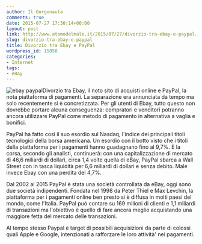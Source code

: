 ```yaml
---
author: Il Gorgonauta
comments: true
date: 2015-07-27 17:30:14+00:00
layout: post
link: http://www.atomodelmale.it/2015/07/27/divorzio-tra-ebay-e-paypal/
slug: divorzio-tra-ebay-e-paypal
title: Divorzio tra Ebay e PayPal
wordpress_id: 15850
categories:
- Internet
tags:
- eBay
---
```


![ebay paypal](http://www.atomodelmale.it/wp-content/uploads/2015/07/ebay-paypal-300x149.jpg)Divorzio tra Ebay, il noto sito di acquisti online e PayPal, la nota piattaforma di pagamenti. La separazione era annunciata da tempo ma solo recentemente si è concretizzata. Per gli utenti di Ebay, tutto questo non dovrebbe portare alcuna conseguenza: compratori e venditori potranno ancora utilizzare PayPal come metodo di pagamento in alternativa a vaglia e bonifici.

PayPal ha fatto così il suo esordio sul Nasdaq, l'indice dei principali titoli tecnologici della borsa americana. Un esordio con il botto visto che i titoli della piattaforma per i pagamenti hanno guadagnano fino al 9,7%. E la corsa, secondo gli analisti, continuerà: con una capitalizzazione di mercato di 46,6 miliardi di dollari, circa 1,4 volte quella di eBay, PayPal sbarca a Wall Street con in tasca liquidità per 6,6 miliardi di dollari e senza debito. Male invece Ebay con una perdita del 4,7%.


Dal 2002 al 2015 PayPal è stata una società controllata da eBay, oggi sono due società indipendenti. Fondata nel 1998 da Peter Thiel e Max Levchin, la piattaforma per i pagamenti online ben presto si è diffusa in molti paesi del mondo, come l'Italia. PayPal può contare su 169 milioni di clienti e 1,1 miliardi di transazioni ma l'obiettivo è quello di fare ancora meglio acquistando una maggiore fetta del mercato delle transazioni.

Al tempo stesso Paypal è target di possibili acquisizioni da parte di colossi quali Apple e Google, intenzionati a rafforzare le loro attività' nei pagamenti.
